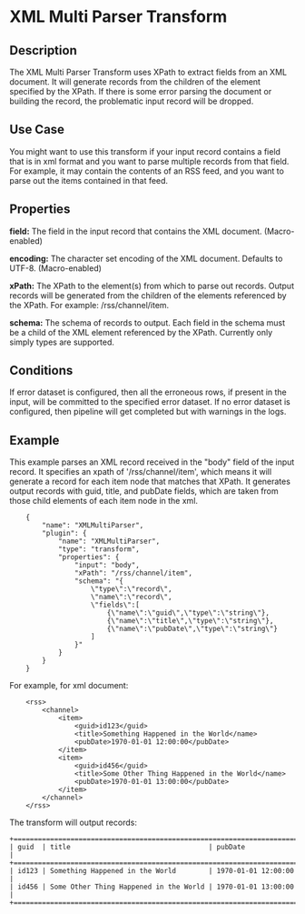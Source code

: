 # XML Multi Parser Transform

Description
-----------
The XML Multi Parser Transform uses XPath to extract fields from an XML document. It will generate records from
the children of the element specified by the XPath. If there is some error parsing the document or building the record,
the problematic input record will be dropped.


Use Case
--------
You might want to use this transform if your input record contains a field that is in xml format and you want to
parse multiple records from that field. For example, it may contain the contents of an RSS feed, and you want to parse
out the items contained in that feed.


Properties
----------

**field:** The field in the input record that contains the XML document. (Macro-enabled)

**encoding:** The character set encoding of the XML document. Defaults to UTF-8. (Macro-enabled)

**xPath:** The XPath to the element(s) from which to parse out records. Output records will be generated from the
children of the elements referenced by the XPath. For example: /rss/channel/item.

**schema:** The schema of records to output. Each field in the schema must be a child of the XML element referenced by
the XPath. Currently only simply types are supported.

Conditions
----------
If error dataset is configured, then all the erroneous rows, if present in the input, will be committed to the
specified error dataset.
If no error dataset is configured, then pipeline will get completed but with warnings in the logs.

Example
-------

This example parses an XML record received in the "body" field of the input record. It specifies an
xpath of '/rss/channel/item', which means it will generate a record for each item node that matches that XPath.
It generates output records with guid, title, and pubDate fields, which are taken from those child
elements of each item node in the xml.

        {
            "name": "XMLMultiParser",
            "plugin": {
                "name": "XMLMultiParser",
                "type": "transform",
                "properties": {
                    "input": "body",
                    "xPath": "/rss/channel/item",
                    "schema": "{
                        \"type\":\"record\",
                        \"name\":\"record\",
                        \"fields\":[
                            {\"name\":\"guid\",\"type\":\"string\"},
                            {\"name\":\"title\",\"type\":\"string\"},
                            {\"name\":\"pubDate\",\"type\":\"string\"}
                        ]
                    }"
                }
            }
        }

For example, for xml document:

        <rss>
            <channel>
                <item>
                    <guid>id123</guid>
                    <title>Something Happened in the World</name>
                    <pubDate>1970-01-01 12:00:00</pubDate>
                </item>
                <item>
                    <guid>id456</guid>
                    <title>Some Other Thing Happened in the World</name>
                    <pubDate>1970-01-01 13:00:00</pubDate>
                </item>
            </channel>
        </rss>

The transform will output records:

    +======================================================================+
    | guid  | title                                  | pubDate             |
    +======================================================================+
    | id123 | Something Happened in the World        | 1970-01-01 12:00:00 |
    | id456 | Some Other Thing Happened in the World | 1970-01-01 13:00:00 |
    +======================================================================+
